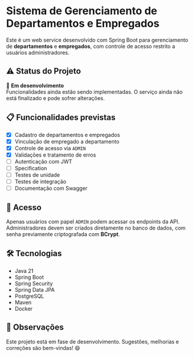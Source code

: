 # Sistema de Gerenciamento de Departamentos e Empregados

Este é um web service desenvolvido com Spring Boot para gerenciamento de **departamentos** e **empregados**, com controle de acesso restrito a usuários administradores.

## ⚠️ Status do Projeto

🚧 **Em desenvolvimento**  
Funcionalidades ainda estão sendo implementadas. O serviço ainda não está finalizado e pode sofrer alterações.

## 📋 Funcionalidades previstas

- [x] Cadastro de departamentos e empregados
- [x] Vinculação de empregado a departamento
- [x] Controle de acesso via `ADMIN`
- [x] Validações e tratamento de erros
- [ ] Autenticação com JWT
- [ ] Specification
- [ ] Testes de unidade
- [ ] Testes de integração
- [ ] Documentação com Swagger

## 🔐 Acesso

Apenas usuários com papel `ADMIN` podem acessar os endpoints da API.  
Administradores devem ser criados diretamente no banco de dados, com senha previamente criptografada com **BCrypt**.

## 🛠️ Tecnologias

- Java 21
- Spring Boot
- Spring Security
- Spring Data JPA
- PostgreSQL
- Maven
- Docker

## 📝 Observações

Este projeto está em fase de desenvolvimento. Sugestões, melhorias e correções são bem-vindas! 😄
